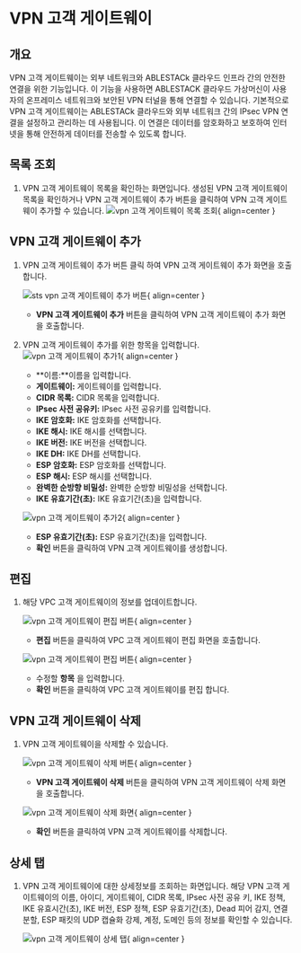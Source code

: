 
# VPN 고객 게이트웨이

## 개요
 VPN 고객 게이트웨이는 외부 네트워크와 ABLESTACk 클라우드 인프라 간의 안전한 연결을 위한 기능입니다. 이 기능을 사용하면 ABLESTACK 클라우드 가상머신이 사용자의 온프레미스 네트워크와 보안된 VPN 터널을 통해 연결할 수 있습니다. 기본적으로 VPN 고객 게이트웨이는 ABLESTACk 클라우드와 외부 네트워크 간의 IPsec VPN 연결을 설정하고 관리하는 데 사용됩니다. 이 연결은 데이터를 암호화하고 보호하여 인터넷을 통해 안전하게 데이터를 전송할 수 있도록 합니다.

## 목록 조회

1. VPN 고객 게이트웨이 목록을 확인하는 화면입니다.
    생성된 VPN 고객 게이트웨이 목록을 확인하거나 VPN 고객 게이트웨이 추가 버튼을 클릭하여 VPN 고객 게이트웨이 추가할 수 있습니다.
    ![vpn 고객 게이트웨이 목록 조회](../../assets/images/admin-guide/mold/network/vpn-customer-gateway/vpn-customer-gateway-list.png){ align=center }

## VPN 고객 게이트웨이 추가

1. VPN 고객 게이트웨이 추가 버튼 클릭 하여 VPN 고객 게이트웨이 추가 화면을 호출합니다.
    
    ![sts vpn 고객 게이트웨이 추가 버튼](../../assets/images/admin-guide/mold/network/vpn-customer-gateway/vpn-customer-gateway-add-btn.png){ align=center }
    
    * **VPN 고객 게이트웨이 추가** 버튼을 클릭하여 VPN 고객 게이트웨이 추가 화면을 호출합니다.

2. VPN 고객 게이트웨이 추가를 위한 항목을 입력합니다.
    ![vpn 고객 게이트웨이 추가1](../../assets/images/admin-guide/mold/network/vpn-customer-gateway/vpn-customer-gateway-add1.png){ align=center }
    
    * **이름:**이름을 입력합니다.
    * **게이트웨이:** 게이트웨이를 입력합니다.
    * **CIDR 목록:** CIDR 목록을 입력합니다.
    * **IPsec 사전 공유키:** IPsec 사전 공유키를 입력합니다.
    * **IKE 암호화:** IKE 암호화를 선택합니다.
    * **IKE 해시:** IKE 해시를 선택합니다.
    * **IKE 버전:** IKE 버전을 선택합니다.
    * **IKE DH:** IKE DH를 선택합니다.
    * **ESP 암호화:** ESP 암호화를 선택합니다.
    * **ESP 해시:** ESP 해시를 선택합니다.
    * **완벽한 순방향 비밀성:** 완벽한 순방향 비밀성을 선택합니다.
    * **IKE 유효기간(초):** IKE 유효기간(초)을 입력합니다.
    
    ![vpn 고객 게이트웨이 추가2](../../assets/images/admin-guide/mold/network/vpn-customer-gateway/vpn-customer-gateway-add2.png){ align=center }
    
    * **ESP 유효기간(초):** ESP 유효기간(초)을 입력합니다.
    * **확인** 버튼을 클릭하여 VPN 고객 게이트웨이를 생성합니다.

## 편집

1. 해당 VPC 고객 게이트웨이의 정보를 업데이트합니다.

    ![vpn 고객 게이트웨이 편집 버튼](../../assets/images/admin-guide/mold/network/vpn-customer-gateway/vpn-customer-gateway-update-btn.png){ align=center }

    * **편집** 버튼을 클릭하여 VPC 고객 게이트웨이 편집 화면을 호출합니다.

    ![vpn 고객 게이트웨이 편집 버튼](../../assets/images/admin-guide/mold/network/vpn-customer-gateway/vpn-customer-gateway-update.png){ align=center }

    * 수정할 **항목** 을 입력합니다.
    * **확인** 버튼을 클릭하여 VPC 고객 게이트웨이를 편집 합니다.

## VPN 고객 게이트웨이 삭제

1. VPN 고객 게이트웨이을 삭제할 수 있습니다.

    ![vpn 고객 게이트웨이 삭제 버튼](../../assets/images/admin-guide/mold/network/vpn-customer-gateway/vpn-customer-gateway-remove-btn.png){ align=center }

    * **VPN 고객 게이트웨이 삭제** 버튼을 클릭하여 VPN 고객 게이트웨이 삭제 화면을 호출합니다.

    ![vpn 고객 게이트웨이 삭제 화면](../../assets/images/admin-guide/mold/network/vpn-customer-gateway/vpn-customer-gateway-remove.png){ align=center }

    * **확인** 버튼을 클릭하여 VPN 고객 게이트웨이를 삭제합니다.

## 상세 탭

1. VPN 고객 게이트웨이에 대한 상세정보를 조회하는 화면입니다. 해당 VPN 고객 게이트웨이의 이름, 아이디, 게이트웨이, CIDR 목록, IPsec 사전 공유 키, IKE 정책, IKE 유효시간(초), IKE 버전, ESP 정책, ESP 유효기간(초), Dead 피어 감지, 연결 분할, ESP 패킷의 UDP 캡슐화 강제, 계정, 도메인 등의 정보를 확인할 수 있습니다.

    ![vpn 고객 게이트웨이 상세 탭](../../assets/images/admin-guide/mold/network/vpn-customer-gateway/vpn-customer-gateway-detail-tab.png){ align=center }
